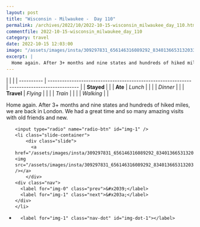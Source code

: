 ```yaml
---
layout: post
title: "Wisconsin - Milwaukee -  Day 110"
permalink: /archives/2022/10/2022-10-15-wisconsin_milwaukee_day_110.html
commentfile: 2022-10-15-wisconsin_milwaukee_day_110
category: travel
date: 2022-10-15 12:03:00
image: "/assets/images/insta/309297831_656146316089292_8340136653132033054_n_17916043700625124.jpg"
excerpt: |
  Home again. After 3+ months and nine states and hundreds of hiked miles, we are back in London. We had a great time and so many amazing visits with old friends and new.
---
```


|            |                                                              |
| ---------- | ------------------------------------------------------------ | ----------------------------- |
| **Stayed** |  |
| **Ate**    | _Lunch_                                                      |          |
|            | _Dinner_                                                     |          |
| **Travel** | _Flying_                                                     |          |
|            | _Train_                                                      |          |
|            | _Walking_                                                    |          |


Home again. After 3+ months and nine states and hundreds of hiked miles, we are back in London. We had a great time and so many amazing visits with old friends and new.


<ul class="slides">

    <input type="radio" name="radio-btn" id="img-1" />
    <li class="slide-container">
        <div class="slide">
          <a href="/assets/images/insta/309297831_656146316089292_8340136653132033054_n_17916043700625124.jpg"><img src="/assets/images/insta/309297831_656146316089292_8340136653132033054_n_17916043700625124.jpg" /></a>
        </div>
    <div class="nav">
      <label for="img-0" class="prev">&#x2039;</label>
      <label for="img-1" class="next">&#x203a;</label>
    </div>
    </li>
			
<li class="nav-dots">

      <label for="img-1" class="nav-dot" id="img-dot-1"></label>

</li>
</ul>        
             

		